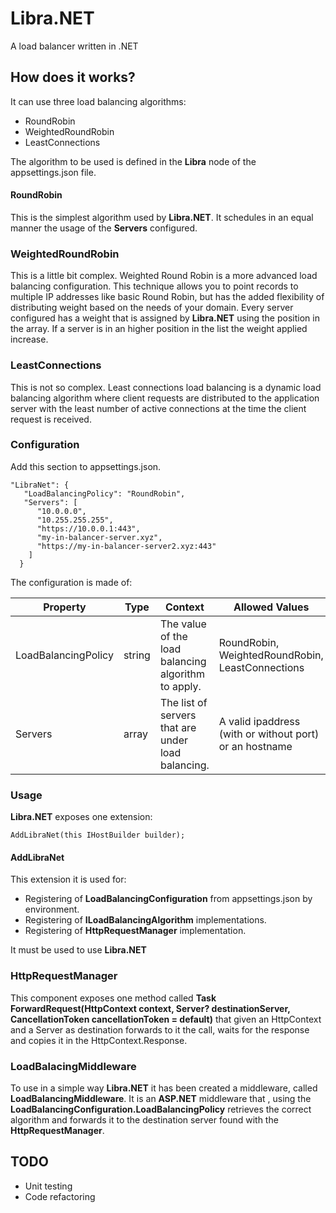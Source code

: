 # Libra.NET
A load balancer written in .NET

## How does it works?

It can use three load balancing algorithms:

- RoundRobin
- WeightedRoundRobin
- LeastConnections

The algorithm to be used is defined in the **Libra** node of the appsettings.json file.

#### RoundRobin
This is the simplest algorithm used by **Libra.NET**. It schedules in an equal manner the usage of the **Servers** configured.

### WeightedRoundRobin
This is a little bit complex. Weighted Round Robin is a more advanced load balancing configuration. This technique allows you to point records to multiple IP addresses like basic Round Robin, but has the added flexibility of distributing weight based on the needs of your domain.
Every server configured has a weight that is assigned by **Libra.NET** using the position in the array.
If a server is in an higher position in the list the weight applied increase.

### LeastConnections
This is not so complex. Least connections load balancing is a dynamic load balancing algorithm where client requests are distributed to the application server with the least number of active connections at the time the client request is received.

### Configuration

Add this section to appsettings.json. 

```
"LibraNet": {
   "LoadBalancingPolicy": "RoundRobin",
   "Servers": [
      "10.0.0.0",
      "10.255.255.255",
      "https://10.0.0.1:443",
      "my-in-balancer-server.xyz",
      "https://my-in-balancer-server2.xyz:443"
    ]
  }
```

The configuration is made of:

Property | Type | Context | Allowed Values |
--- | --- | --- | --- |
LoadBalancingPolicy | string | The value of the load balancing algorithm to apply. | RoundRobin, WeightedRoundRobin, LeastConnections |
Servers | array<string> | The list of servers that are under load balancing. | A valid ipaddress (with or without port) or an hostname |

### Usage

**Libra.NET** exposes one extension:

```
AddLibraNet(this IHostBuilder builder);
```

#### AddLibraNet
This extension it is used for:

- Registering of **LoadBalancingConfiguration** from appsettings.json by environment.
- Registering of **ILoadBalancingAlgorithm** implementations.
- Registering of **HttpRequestManager** implementation.

It must be used to use **Libra.NET**

### HttpRequestManager
This component exposes one method called **Task ForwardRequest(HttpContext context, Server? destinationServer, CancellationToken cancellationToken = default)** that given an HttpContext and a Server as destination forwards to it the call, waits for the response and copies it in the HttpContext.Response.

### LoadBalacingMiddleware
To use in a simple way **Libra.NET** it has been created a middleware, called **LoadBalancingMiddleware**.
It is an **ASP.NET** middleware that , using the **LoadBalancingConfiguration.LoadBalancingPolicy** retrieves the correct algorithm and forwards it to the destination server found with the **HttpRequestManager**.

## TODO

- Unit testing
- Code refactoring

